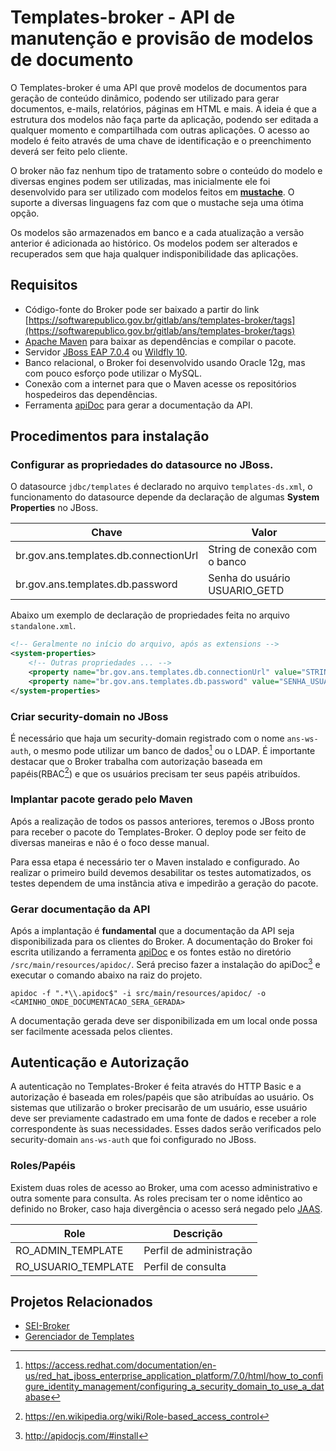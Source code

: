 # Templates-broker - API de manutenção e provisão de modelos de documento
O Templates-broker é uma API que provê modelos de documentos para geração de conteúdo dinâmico, podendo ser utilizado para gerar documentos, e-mails, relatórios, páginas em HTML e mais. A ideia é que a estrutura dos modelos não faça parte da aplicação, podendo ser editada a qualquer momento e compartilhada com outras aplicações. O acesso ao modelo é feito através de uma chave de identificação e o preenchimento deverá ser feito pelo cliente.

O broker não faz nenhum tipo de tratamento sobre o conteúdo do modelo e diversas engines podem ser utilizadas, mas inicialmente ele foi desenvolvido para ser utilizado com modelos feitos em **[mustache](https://mustache.github.io/)**. O suporte a diversas linguagens faz com que o mustache seja uma ótima opção.

Os modelos são armazenados em banco e a cada atualização a versão anterior é adicionada ao histórico. Os modelos podem ser alterados e recuperados sem que haja qualquer indisponibilidade das aplicações.

## Requisitos
- Código-fonte do Broker pode ser baixado a partir do link [https://softwarepublico.gov.br/gitlab/ans/templates-broker/tags](https://softwarepublico.gov.br/gitlab/ans/templates-broker/tags)
- [Apache Maven](https://maven.apache.org/) para baixar as dependências e compilar o pacote.
- Servidor [JBoss EAP 7.0.4](https://developers.redhat.com/products/eap/download/) ou [Wildfly 10](http://wildfly.org/downloads/).
- Banco relacional, o Broker foi desenvolvido usando Oracle 12g, mas com pouco esforço pode utilizar o MySQL.
- Conexão com a internet para que o Maven acesse os repositórios hospedeiros das dependências.
- Ferramenta [apiDoc](http://apidocjs.com/) para gerar a documentação da API.

## Procedimentos para instalação
### Configurar as propriedades do datasource no JBoss.
O datasource `jdbc/templates` é declarado no arquivo `templates-ds.xml`, o funcionamento do datasource depende da declaração de algumas **System Properties** no JBoss.

| Chave									| Valor							|
| ------------------------------------- | ----------------------------- |
| br.gov.ans.templates.db.connectionUrl	| String de conexão com o banco	|
| br.gov.ans.templates.db.password 		| Senha do usuário USUARIO_GETD |

Abaixo um exemplo de declaração de propriedades feita no arquivo `standalone.xml`.
```xml
<!-- Geralmente no início do arquivo, após as extensions -->
<system-properties>
	<!-- Outras propriedades ... -->
	<property name="br.gov.ans.templates.db.connectionUrl" value="STRING_CONEXAO_BD_BROKER"/>
	<property name="br.gov.ans.templates.db.password" value="SENHA_USUARIO_USUARIO_GETD"/>
</system-properties>
```

### Criar security-domain no JBoss 
É necessário que haja um security-domain registrado com o nome `ans-ws-auth`, o mesmo pode utilizar um banco de dados[^1] ou o LDAP. É importante destacar que o Broker trabalha com autorização baseada em papéis(RBAC[^2]) e que os usuários precisam ter seus papéis atribuídos.
[^1]: https://access.redhat.com/documentation/en-us/red_hat_jboss_enterprise_application_platform/7.0/html/how_to_configure_identity_management/configuring_a_security_domain_to_use_a_database
[^2]: https://en.wikipedia.org/wiki/Role-based_access_control

### Implantar pacote gerado pelo Maven
Após a realização de todos os passos anteriores, teremos o JBoss pronto para receber o pacote do Templates-Broker. O deploy pode ser feito de diversas maneiras e não é o foco desse manual. 

Para essa etapa é necessário ter o Maven instalado e configurado. Ao realizar o primeiro build devemos desabilitar os testes automatizados, os testes dependem de uma instância ativa e impedirão a geração do pacote.

### Gerar documentação da API
Após a implantação é **fundamental** que a documentação da API seja disponibilizada para os clientes do Broker. A documentação do Broker foi escrita utilizando a ferramenta [apiDoc](http://apidocjs.com/) e os fontes estão no diretório `/src/main/resources/apidoc/`. Será preciso fazer a instalação do apiDoc[^3] e executar o comando abaixo na raiz do projeto.
[^3]: http://apidocjs.com/#install
 
```console
apidoc -f ".*\\.apidoc$" -i src/main/resources/apidoc/ -o <CAMINHO_ONDE_DOCUMENTACAO_SERA_GERADA>
```

A documentação gerada deve ser disponibilizada em um local onde possa ser facilmente acessada pelos clientes.

## Autenticação e Autorização
A autenticação no Templates-Broker é feita através do HTTP Basic e a autorização é baseada em roles/papéis que são atribuídas ao usuário. Os sistemas que utilizarão o broker precisarão de um usuário, esse usuário deve ser previamente cadastrado em uma fonte de dados e receber a role correspondente às suas necessidades. Esses dados serão verificados pelo security-domain `ans-ws-auth` que foi configurado no JBoss.

### Roles/Papéis ###
Existem duas roles de acesso ao Broker, uma com acesso administrativo e outra somente para consulta. As roles precisam ter o nome idêntico ao definido no Broker, caso haja divergência o acesso será negado pelo [JAAS](https://en.wikipedia.org/wiki/Java_Authentication_and_Authorization_Service).

| Role					| Descrição					|
| --------------------- | ------------------------- |
| RO_ADMIN_TEMPLATE		| Perfil de administração	|
| RO_USUARIO_TEMPLATE	| Perfil de consulta		|

## Projetos Relacionados
* [SEI-Broker](https://softwarepublico.gov.br/gitlab/ans/sei-broker/wikis/home)
* [Gerenciador de Templates](https://softwarepublico.gov.br/gitlab/ans/gerenciador-de-templates/wikis/home)